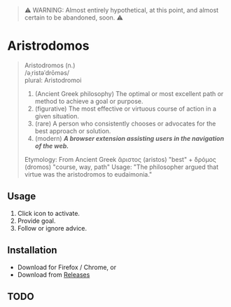 > ⚠ WARNING: Almost entirely hypothetical, at this point, and almost certain to be abandoned, soon. ⚠ 

# Aristrodomos
> Aristodromos (n.)  
> /əˌristəˈdrōməs/  
> plural: Aristodromoi  
>  
> 1. (Ancient Greek philosophy) The optimal or most excellent path or method to achieve a goal or purpose.  
> 1. (figurative) The most effective or virtuous course of action in a given situation.  
> 1. (rare) A person who consistently chooses or advocates for the best approach or solution.  
> 1. (modern) **_A browser extension assisting users in the navigation of the web._**  
>  
> Etymology: From Ancient Greek ἄριστος (aristos) "best" + δρόμος (dromos) "course, way, path" Usage: "The philosopher argued that virtue was the aristodromos to eudaimonia."

## Usage
1. Click icon to activate.
1. Provide goal.
1. Follow or ignore advice.

## Installation
- Download for Firefox / Chrome, or
- Download from [Releases](https://github.com/gavmor/aristodromos/releases)

## TODO


